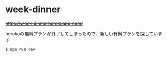 # week-dinner
~~https://week-dinner.herokuapp.com/~~

herokuの無料プランが終了してしまったので、新しい有料プランを探しています

```
$ npm run dev
```
